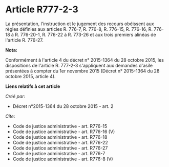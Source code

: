 # Article R777-2-3

La présentation, l'instruction et le jugement des recours obéissent aux règles définies aux articles R. 776-7, R. 776-8, R.
776-15, R. 776-16, R. 776-18 à R. 776-20-1, R. 776-22 à R. 773-26 et aux trois premiers alinéas de l'article R. 776-27.

**Nota:**

Conformément à l'article 4 du décret n° 2015-1364 du 28 octobre 2015, les dispositions de l'article R. 777-2-3 s'appliquent
aux demandes d'asile présentées à compter du 1er novembre 2015 (Décret n° 2015-1364 du 28 octobre 2015, article 4).

**Liens relatifs à cet article**

_Créé par_:

  - Décret n°2015-1364 du 28 octobre 2015 - art. 2

_Cite_:

  - Code de justice administrative - art. R776-15
  - Code de justice administrative - art. R776-16 (V)
  - Code de justice administrative - art. R776-18
  - Code de justice administrative - art. R776-22
  - Code de justice administrative - art. R776-27
  - Code de justice administrative - art. R776-7
  - Code de justice administrative - art. R776-8 (V)
